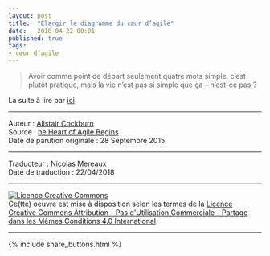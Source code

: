```yaml
---
layout: post
title:  "Élargir le diagramme du cœur d’agile"
date:   2018-04-22 00:01
published: true
tags: 
- cœur d’agile
---
```


> Avoir comme point de départ seulement quatre mots simple, c’est plutôt pratique, mais la vie n’est pas si simple que ça – n’est-ce pas ?

La suite à lire par [ici](http://heartofagile.com/elargir-le-diagramme/)


---
Auteur : [Alistair Cockburn](http://alistair.cockburn.us/)  
Source : [he Heart of Agile Begins](http://heartofagile.com/)  
Date de parution originale : 28 Septembre 2015  

---
Traducteur : [Nicolas Mereaux](http://heartofagile.com/)  
Date de traduction : 22/04/2018  

---

<a rel="license" href="http://creativecommons.org/licenses/by-nc-sa/4.0/"><img alt="Licence Creative Commons" style="border-width:0" src="http://i.creativecommons.org/l/by-nc-sa/4.0/88x31.png" /></a><br />Ce(tte) oeuvre est mise à disposition selon les termes de la <a rel="license" href="http://creativecommons.org/licenses/by-nc-sa/4.0/">Licence Creative Commons Attribution - Pas d'Utilisation Commerciale - Partage dans les Mêmes Conditions 4.0 International</a>.

---

{% include share_buttons.html %}



